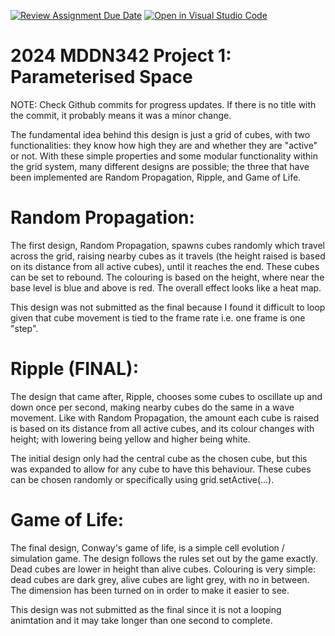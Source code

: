 [![Review Assignment Due Date](https://classroom.github.com/assets/deadline-readme-button-24ddc0f5d75046c5622901739e7c5dd533143b0c8e959d652212380cedb1ea36.svg)](https://classroom.github.com/a/DlFCTo_q)
[![Open in Visual Studio Code](https://classroom.github.com/assets/open-in-vscode-718a45dd9cf7e7f842a935f5ebbe5719a5e09af4491e668f4dbf3b35d5cca122.svg)](https://classroom.github.com/online_ide?assignment_repo_id=14046929&assignment_repo_type=AssignmentRepo)


# 2024 MDDN342 Project 1: Parameterised Space
NOTE: Check Github commits for progress updates. If there is no title with the commit, it probably means it was a minor change.

The fundamental idea behind this design is just a grid of cubes, with two functionalities: they know how high they are and whether they are "active" or not. With these simple properties and some modular functionality within the grid system, many different designs are possible; the three that have been implemented are Random Propagation, Ripple, and Game of Life.

# Random Propagation:
The first design, Random Propagation, spawns cubes randomly which travel across the grid, raising nearby cubes as it travels (the height raised is based on its distance from all active cubes), until it reaches the end. These cubes can be set to rebound. The colouring is based on the height, where near the base level is blue and above is red. The overall effect looks like a heat map.

This design was not submitted as the final because I found it difficult to loop given that cube movement is tied to the frame rate i.e. one frame is one "step".

# Ripple (FINAL): 
The design that came after, Ripple, chooses some cubes to oscillate up and down once per second, making nearby cubes do the same in a wave movement. Like with Random Propagation, the amount each cube is raised is based on its distance from all active cubes, and its colour changes with height; with lowering being yellow and higher being white.

The initial design only had the central cube as the chosen cube, but this was expanded to allow for any cube to have this behaviour. These cubes can be chosen randomly or specifically using grid.setActive(...). 

# Game of Life:
The final design, Conway's game of life, is a simple cell evolution / simulation game. The design follows the rules set out by the game exactly. Dead cubes are lower in height than alive cubes. Colouring is very simple: dead cubes are dark grey, alive cubes are light grey, with no in between. The dimension has been turned on in order to make it easier to see.

This design was not submitted as the final since it is not a looping animtation and it may take longer than one second to complete.
